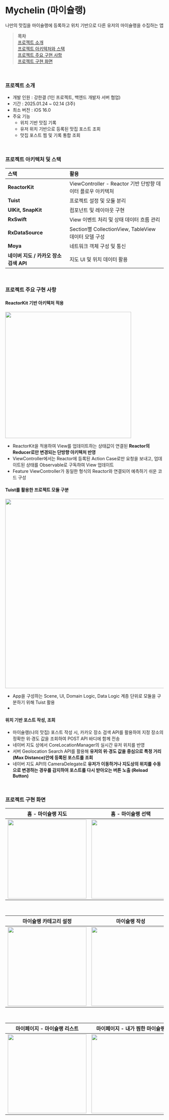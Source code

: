 # Mychelin (마이슐랭)

나만의 맛집을 마이슐랭에 등록하고 위치 기반으로 다른 유저의 마이슐랭을 수집하는 앱

> **목차** <br />
> [프로젝트 소개](#프로젝트-소개) <br />
> [프로젝트 아키텍처와 스택](#프로젝트-아키텍처-및-스택) <br />
> [프로젝트 주요 구현 사항](#프로젝트-주요-구현-사항) <br />
> [프로젝트 구현 화면](#프로젝트-구현-화면)

<br />

### 프로젝트 소개

- 개발 인원 : 강한결 (1인 프로젝트, 백엔드 개발자 서버 협업)
- 기간 : 2025.01.24 ~ 02.14 (3주)
- 최소 버전 : iOS 16.0
- 주요 기능
  - 위치 기반 맛집 기록
  - 유저 위치 기반으로 등록된 맛집 포스트 조회
  - 맛집 포스트 찜 및 기록 통합 조회

<br />

### 프로젝트 아키텍처 및 스택

| 스택 | 활용 |
|:-|:-|
| **ReactorKit** | ViewController - Reactor 기반 단방향 데이터 플로우 아키텍처 |
| **Tuist** | 프로젝트 설정 및 모듈 분리 |
| **UIKit, SnapKit** | 컴포넌트 및 레이아웃 구현 |
| **RxSwift** | View 이벤트 처리 및 상태 데이터 흐름 관리 |
| **RxDataSource** | Section별 CollectionView, TableView 데이터 모델 구성 |
| **Moya** | 네트워크 객체 구성 및 통신 |
| **네이버 지도 / 카카오 장소 검색 API** | 지도 UI 및 위치 데이터 활용 |

<br />

### 프로젝트 주요 구현 사항

#### ReactorKit 기반 아키텍처 적용
<img src="https://github.com/user-attachments/assets/b26b0dff-aa4f-4d99-9377-ab855b3fce2e" width="400" />

- ReactorKit을 적용하여 View를 업데이트하는 상태값이 연결된 **Reactor의 Reducer로만 변경되는 단방향 아키텍처 반영**
- ViewController에서는 Reactor에 등록된 Action Case로만 요청을 보내고, 업데이트된 상태를 Observable로 구독하여 View 업데이트
- Feature ViewController가 동일한 형식의 Reactor와 연결되어 예측하기 쉬운 코드 구성

#### Tuist를 활용한 프로젝트 모듈 구분

<img src="https://github.com/user-attachments/assets/992b9a2e-c3bf-494d-aa0c-3174ef978293" width="600" />

- App을 구성하는 Scene, UI, Domain Logic, Data Logic 계층 단위로 모듈을 구분하기 위해 Tuist 활용
- 

#### 위치 기반 포스트 작성, 조회

- 마이슐랭(나의 맛집) 포스트 작성 시, 카카오 장소 검색 API를 활용하여 지정 장소의 정확한 위·경도 값을 조회하여 POST API 바디에 함께 전송
- 네이버 지도 상에서 CoreLocationManager의 실시간 유저 위치를 반영
- 서버 Geolocation Search API를 활용해 **유저의 위·경도 값을 중심으로 특정 거리(Max Distance)안에 등록된 포스트를 조회**
- 네이버 지도 API의 CameraDelegate로 **유저가 이동하거나 지도상의 위치를 수동으로 변경하는 경우를 감지하여 포스트를 다시 받아오는 버튼 노출 (Reload Button)**


<br />

### 프로젝트 구현 화면

| 홈 - 마이슐랭 지도 | 홈 - 마이슐랭 선택 | 마이슐랭 디테일 |
|:--:|:--:|:--:|
|<img src="https://github.com/user-attachments/assets/389d3492-0808-4e87-ac5d-d151e92840c3" width="250" />|<img src="https://github.com/user-attachments/assets/0330bf4a-865f-4f5f-9824-6618614c1783" width="250" />|<img src="https://github.com/user-attachments/assets/7b865651-98fd-4f12-a425-b8518eca19a0" width="250" />

<br />

|마이슐랭 카테고리 설정| 마이슐랭 작성 | 마이슐랭 작성 |
|:--:|:--:|:--:|
|<img src="https://github.com/user-attachments/assets/7ea60c59-f1e2-426c-8c70-1398fd54716e" width="250" />|<img src="https://github.com/user-attachments/assets/180a52be-777c-4ed1-95f0-ffc97769287b" width="250" />|<img src="https://github.com/user-attachments/assets/33dcc02d-587a-471e-8af9-54ae14b490fa" width="250" />|

<br />

|마이페이지 - 마이슐랭 리스트 | 마이페이지 - 내가 찜한 마이슐랭|
|:--:|:--:|
|<img src="https://github.com/user-attachments/assets/1ff07ad4-4819-4d49-bddc-2e258eec9b1b" width="250" />|<img src="https://github.com/user-attachments/assets/5acd567a-5e5f-40a1-a845-edc6803e8bfd" width="250" />|
